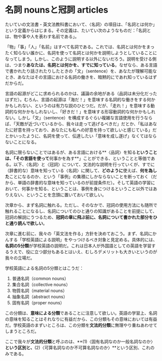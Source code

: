 # 名詞 nounsと冠詞 articles
たいていの文法書・英文法教科書において、〈名詞〉の項目は、「名詞とは何か」という定義からはじまる。その定義は、たいてい次のようなものだ：「名詞とは、物や事や人を表わす名前である」。

「物」「事」「人」「名前」はすべて名詞である。これでは、名詞とは何かをまったく知らない誰かに、名詞を使って名詞とは何かを説明しようとしていることになってしまう。しかし、このように説明する以外にないだろう。説明を受ける側は、つまり**あなたは、名詞とは何かを、すでに知っている**。なぜなら、ある言語で書かれたり話されたりしたときの「文」（sentence）を、あなたが理解可能なとき、あなたはその言語における名詞の働きを、暗黙的にであれ知っているはずだからだ。

言語の起源がどこに求められるのかは、議論の余地がある（品詞は未分化だったはずだ）。むろん、言語の起源は「海だ！」を意味する名詞的な働きをする何かかもしれない、というのは有力な説のひとつだ。だが、「走れ！」を意味する動詞的な何かかもしれないし、「好きだ！」を意味する形容動詞的な何かかもしれない。しかし「文」（sentence）を構成するぐらい複雑な言語使用を行うならば、「天敵が近づいているから、我々は走って逃げるべきだ」だとか、「私はあなたに好意を持っており、あなたにも私への好意を持って欲しいと感じている」だとかいったように、名詞を使って、伝達したい「意味を成し遂げ」なくてはならないことになる。

名詞に限らないことではあるが、ある言語における**〈品詞〉を知る**ということは、「その言語を使って**何事かを為す**」ことができる、ということと等価である。以下、〈名詞〉と〈冠詞〉について、文法的な説明を行っていくが、すでに（辞書的な）意味を知っている〈名詞〉に関して、**どのように**使えば、**何を為した**ことになるのか、という「事例」の集積にしかならないことを断っておく（だから、単語の辞書的な意味を知っているのが前提条件だ）。そして英語の学習において、何事かを知る、ということは、事例を身につけるということ以外ではありえない、ということを念頭に置いておいて欲しい。

次章から、まず名詞に触れる。ただし、そのなかで、冠詞の使用方法にも随所で触れることになるし、名詞についてのひと通りの知識があることを前提にして、冠詞の解説にうつるため、**冠詞の章に飛ぶ前に、名詞について書かれた部分をひと通り読んで欲しい**。

次章に進む前に、我々の「英文法を作る」方針を決めておこう。まず、名詞にかんする「学校英語による説明」をやっつけるべき対象と見定める。具体的には、**名詞の5分類**が学校英語の説明だ。これは日本人が外国語としての英語を学習するうえで、役に立つ部分もあるとはいえ、むしろデメリットも大きいというのが我々の立場だ。

学校英語による名詞の5分類とはこうだ：

1. 普通名詞（common nouns）
2. 集合名詞（collective nouns）
3. 物質名詞（material nouns）
4. 抽象名詞（abstract nouns）
5. 固有名詞（proper nouns）

この分類は、**意味による分類**であることに注意して欲しい。英語の学習上、名詞の意味を知ることはそれなりに有益だから、この分類もその意味においては有益だ。学校英語のまずいところは、この分類を**文法的分類**に無理やり重ねあわせてしまうところだ。

ここで我々が**文法的分類**と呼ぶのは、**(1)〈固有名詞なのか一般名詞なのか〉**という区別と、**(2)〈可算名詞なのか不可算名詞なのか〉**という区別、これのみである。

